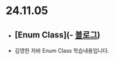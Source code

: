 # 24.11.05

- ## [Enum Class](- [블로그](https://lazzzykim.tistory.com/100))


- 김영한 자바 Enum Class 학습내용입니다.